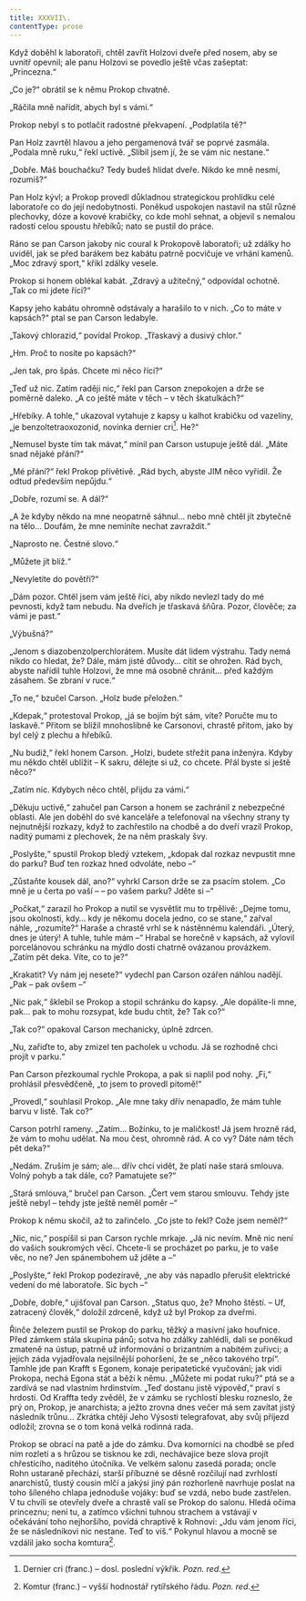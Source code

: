 ```yaml
---
title: XXXVII\.
contentType: prose
---
```


<section>

Když doběhl k laboratoři, chtěl zavřít Holzovi dveře před nosem, aby se uvnitř opevnil; ale panu Holzovi se povedlo ještě včas zašeptat: „Princezna.“

„Co je?“ obrátil se k němu Prokop chvatně.

„Ráčila mně nařídit, abych byl s vámi.“

Prokop nebyl s to potlačit radostné překvapení. „Podplatila tě?“

Pan Holz zavrtěl hlavou a jeho pergamenová tvář se poprvé zasmála. „Podala mně ruku,“ řekl uctivě. „Slíbil jsem jí, že se vám nic nestane.“

„Dobře. Máš bouchačku? Tedy budeš hlídat dveře. Nikdo ke mně nesmí, rozumíš?“

Pan Holz kývl; a Prokop provedl důkladnou strategickou prohlídku celé laboratoře co do její nedobytnosti. Poněkud uspokojen nastavil na stůl různé plechovky, dóze a kovové krabičky, co kde mohl sehnat, a objevil s nemalou radostí celou spoustu hřebíků; nato se pustil do práce.

Ráno se pan Carson jakoby nic coural k Prokopově laboratoři; už zdálky ho uviděl, jak se před barákem bez kabátu patrně pocvičuje ve vrhání kamenů. „Moc zdravý sport,“ křikl zdálky vesele.

Prokop si honem oblékal kabát. „Zdravý a užitečný,“ odpovídal ochotně. „Tak co mi jdete říci?“

Kapsy jeho kabátu ohromně odstávaly a harašilo to v nich. „Co to máte v kapsách?“ ptal se pan Carson ledabyle.

„Takový chlorazid,“ povídal Prokop. „Třaskavý a dusivý chlor.“

„Hm. Proč to nosíte po kapsách?“

„Jen tak, pro špás. Chcete mi něco říci?“

„Teď už nic. Zatím raději nic,“ řekl pan Carson znepokojen a drže se poměrně daleko. „A co ještě máte v těch – v těch škatulkách?“

„Hřebíky. A tohle,“ ukazoval vytahuje z kapsy u kalhot krabičku od vazelíny, „je benzoltetraoxozonid, novinka dernier cri[^35]. He?“

„Nemusel byste tím tak mávat,“ mínil pan Carson ustupuje ještě dál. „Máte snad nějaké přání?“

„Mé přání?“ řekl Prokop přívětivě. „Rád bych, abyste JIM něco vyřídil. Že odtud především nepůjdu.“

„Dobře, rozumí se. A dál?“

„A že kdyby někdo na mne neopatrně sáhnul… nebo mně chtěl jít zbytečně na tělo… Doufám, že mne nemíníte nechat zavraždit.“

„Naprosto ne. Čestné slovo.“

„Můžete jít blíž.“

„Nevyletíte do povětří?“

„Dám pozor. Chtěl jsem vám ještě říci, aby nikdo nevlezl tady do mé pevnosti, když tam nebudu. Na dveřích je třaskavá šňůra. Pozor, člověče; za vámi je past.“

„Výbušná?“

„Jenom s diazobenzolperchlorátem. Musíte dát lidem výstrahu. Tady nemá nikdo co hledat, že? Dále, mám jisté důvody… cítit se ohrožen. Rád bych, abyste nařídil tuhle Holzovi, že mne má osobně chránit… před každým zásahem. Se zbraní v ruce.“

„To ne,“ bzučel Carson. „Holz bude přeložen.“

„Kdepak,“ protestoval Prokop, „já se bojím být sám, víte? Poručte mu to laskavě.“ Přitom se blížil mnohoslibně ke Carsonovi, chrastě přitom, jako by byl celý z plechu a hřebíků.

„Nu budiž,“ řekl honem Carson. „Holzi, budete střežit pana inženýra. Kdyby mu někdo chtěl ublížit – K sakru, dělejte si už, co chcete. Přál byste si ještě něco?“

„Zatím nic. Kdybych něco chtěl, přijdu za vámi.“

„Děkuju uctivě,“ zahučel pan Carson a honem se zachránil z nebezpečné oblasti. Ale jen doběhl do své kanceláře a telefonoval na všechny strany ty nejnutnější rozkazy, když to zachřestilo na chodbě a do dveří vrazil Prokop, naditý pumami z plechovek, že na něm praskaly švy.

„Poslyšte,“ spustil Prokop bledý vztekem, „kdopak dal rozkaz nevpustit mne do parku? Buď ten rozkaz hned odvoláte, nebo –“

„Zůstaňte kousek dál, ano?“ vyhrkl Carson drže se za psacím stolem. „Co mně je u čerta po vaší – – po vašem parku? Jděte si –“

„Počkat,“ zarazil ho Prokop a nutil se vysvětlit mu to trpělivě: „Dejme tomu, jsou okolnosti, kdy… kdy je někomu docela jedno, co se stane,“ zařval náhle, „rozumíte?“ Haraše a chrastě vrhl se k nástěnnému kalendáři. „Úterý, dnes je úterý! A tuhle, tuhle mám –“ Hrabal se horečně v kapsách, až vylovil porcelánovou schránku na mýdlo dosti chatrně ovázanou provázkem. „Zatím pět deka. Víte, co to je?“

„Krakatit? Vy nám jej nesete?“ vydechl pan Carson ozářen náhlou nadějí. „Pak – pak ovšem –“

„Nic pak,“ šklebil se Prokop a stopil schránku do kapsy. „Ale dopálíte-li mne, pak… pak to mohu rozsypat, kde budu chtít, že? Tak co?“

„Tak co?“ opakoval Carson mechanicky, úplně zdrcen.

„Nu, zařiďte to, aby zmizel ten pacholek u vchodu. Já se rozhodně chci projít v parku.“

Pan Carson přezkoumal rychle Prokopa, a pak si naplil pod nohy. „Fi,“ prohlásil přesvědčeně, „to jsem to provedl pitomě!“

„Provedl,“ souhlasil Prokop. „Ale mne taky dřív nenapadlo, že mám tuhle barvu v listě. Tak co?“

Carson potrhl rameny. „Zatím… Božínku, to je maličkost! Já jsem hrozně rád, že vám to mohu udělat. Na mou čest, ohromně rád. A co vy? Dáte nám těch pět deka?“

„Nedám. Zruším je sám; ale… dřív chci vidět, že platí naše stará smlouva. Volný pohyb a tak dále, co? Pamatujete se?“

„Stará smlouva,“ bručel pan Carson. „Čert vem starou smlouvu. Tehdy jste ještě nebyl – tehdy jste ještě neměl poměr –“

Prokop k němu skočil, až to zařinčelo. „Co jste to řekl? Cože jsem neměl?“

„Nic, nic,“ pospíšil si pan Carson rychle mrkaje. „Já nic nevím. Mně nic není do vašich soukromých věcí. Chcete-li se procházet po parku, je to vaše věc, no ne? Jen spánembohem už jděte a –“

„Poslyšte,“ řekl Prokop podezíravě, „ne aby vás napadlo přerušit elektrické vedení do mé laboratoře. Sic bych –“

„Dobře, dobře,“ ujišťoval pan Carson. „Status quo, že? Mnoho štěstí. – Uf, zatracený člověk,“ doložil zdrceně, když už byl Prokop za dveřmi.

Řinče železem pustil se Prokop do parku, těžký a masivní jako houfnice. Před zámkem stála skupina pánů; sotva ho zdálky zahlédli, dali se poněkud zmateně na ústup, patrně už informováni o brizantním a nabitém zuřivci; a jejich záda vyjadřovala nejsilnější pohoršení, že se „něco takového trpí“. Tamhle jde pan Krafft s Egonem, konaje peripatetické vyučování; jak vidí Prokopa, nechá Egona stát a běží k němu. „Můžete mi podat ruku?“ ptá se a zardívá se nad vlastním hrdinstvím. „Teď dostanu jistě výpověď,“ praví s hrdostí. Od Kraffta tedy zvěděl, že v zámku se rychlostí blesku rozneslo, že prý on, Prokop, je anarchista; a ježto zrovna dnes večer má sem zavítat jistý následník trůnu… Zkrátka chtějí Jeho Výsosti telegrafovat, aby svůj příjezd odložil; zrovna se o tom koná velká rodinná rada.

Prokop se obrací na patě a jde do zámku. Dva komorníci na chodbě se před ním rozletí a s hrůzou se tisknou ke zdi, nechávajíce beze slova projít chřestícího, naditého útočníka. Ve velkém salonu zasedá porada; oncle Rohn ustaraně přechází, starší příbuzné se děsně rozčilují nad zvrhlostí anarchistů, tlustý cousin mlčí a jakýsi jiný pán rozhorleně navrhuje poslat na toho šíleného chlapa jednoduše vojáky: buď se vzdá, nebo bude zastřelen. V tu chvíli se otevřely dveře a chrastě valí se Prokop do salonu. Hledá očima princeznu; není tu, a zatímco všichni tuhnou strachem a vstávají v očekávání toho nejhoršího, povídá chraptivě k Rohnovi: „Jdu vám jenom říci, že se následníkovi nic nestane. Teď to víš.“ Pokynul hlavou a mocně se vzdálil jako socha komtura[^36].

</section>

[^1]: Brizance (franc.) – tříštivost. _Pozn. red_.

[^2]: Ve velkém. _Pozn. red_.

[^3]: Kupředu! _Pozn. red_.

[^4]: Ulstr – těžký zimní kabát. _Pozn. red_.

[^5]: Frýzek – vlys. _Pozn. red_.

[^6]: Překlad O. Vaňorného (1921).

[^7]: Amence (lat.) – zmatenost. _Pozn. red_.

[^8]: Divinace (lat.) – tušení, předvídání. _Pozn. red_.

[^9]: Kybelé, podle řecké mytologie maloasijská „velká matka bohů“, matka veškerého života. _Pozn. red_.

[^10]: L. Buchner (1824–1899) – něm. lékař a filozof s radikálně materialistickými názory. _Pozn. red_.

[^11]: Bootes (lat.) – souhvězdí Pastýře. _Pozn. red_.

[^12]: Ženerózní /generózní (franc.) – šlechetný. _Pozn. red_.

[^13]: Očekávám tě, P. S. Pozor, K. dorazil z Hamburku… _Pozn. red_.

[^14]: Jinak na to K. přijde. _Pozn. red_.

[^15]: „Jednomu jest vznešenou, nebeskou bohyní, druhému vydatnou krávou, která mu dává mléko.“ Schillerův epigram, překlad O. Vaňorný. _Pozn. red_.

[^16]: Nauen – německé město, v němž byla r. 1906 založena nejstarší německá radiostanice. _Pozn. red._

[^17]: Makao /macao – karetní hra. _Pozn. red_.

[^18]: Aiás – hrdina Homérovy Iliady, nejvyšší a nejsilnější ze všech Achájců. _Pozn. red_.

[^19]: Laissez-passer (franc.) – propustka. _Pozn. red_.

[^20]: Chaise longue (franc.) – lehátko. _Pozn. red_.

[^21]: Želví polévka. _Pozn. red_.

[^22]: Bej / beg (tur.) – islámský panovník, později nižší hodnostář či úředník. _Pozn. red_.

[^23]: Galop (franc.) – klus. _Pozn. red_.

[^24]: Fraktura femoris (lat.) – zlomenina stehenní kosti. _Pozn. red_.

[^25]: Swedenborg, Imanuel (1688–1772) – švéd. přírodovědec, známý mj. svými teozofickými vizemi. _Pozn. red_.

[^26]: Cousine (franc.) – bratranec. _Pozn. red_.

[^27]: Můj strýc. _Pozn. red_.

[^28]: Velký umělec. _Pozn. red_.

[^29]: Učitel tance. _Pozn. red_.

[^30]: Elože (řec.) – chvalořeč, pochvala. _Pozn. red_.

[^31]: To je hloupé. _Pozn. red_.

[^32]: Kakemono (jap.) – svitkový závěsný obraz. _Pozn. red_.

[^33]: Konfinace – úřední příkaz k pobytu na určeném místě, omezení volného pohybu. _Pozn. red_.

[^34]: Inkulpace – obvinění. _Pozn. red_.

[^35]: Dernier cri (franc.) – dosl. poslední výkřik. _Pozn. red_.

[^36]: Komtur (franc.) – vyšší hodnostář rytířského řádu. _Pozn. red_.

[^37]: Dreadnought (angl.) – pův. název bitevní lodi (Ničeho se neboj), obecné označení pro takový typ lodí. _Pozn. red_.

[^38]: Velmi laskavý. _Pozn. red_.

[^39]: Bunčuk (tur.) – vojenský odznak (žerď s koňským ohonem). _Pozn. red_.

[^40]: Extra statum (lat.) – mimo stav, mimořádně. _Pozn. red_.

[^41]: Sapér (franc.) – ženista. _Pozn. red_.

[^42]: Peignoir (franc.) – župan. _Pozn. red_.

[^43]: Kontribuce – peněžní dávky vymáhané okupační mocí na obyvatelstvu obsazeného území. _Pozn. red_.

[^44]: Tastr (něm.) – tlačítko, vypínač. _Pozn. red_.

[^45]: Sláva vítězství! _Pozn. red_.

[^46]: Mitrajéza (z franc. mitrailleuse) – palná zbraň, předchůdce kulometu. _Pozn. red_.

